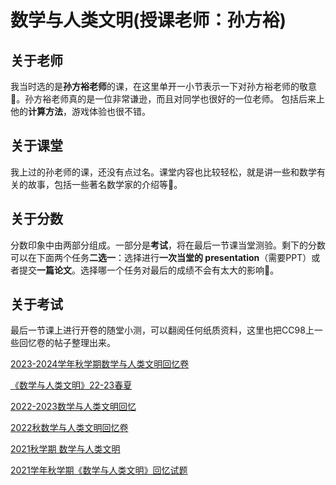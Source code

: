 # 数学与人类文明(授课老师：孙方裕)

## 关于老师

我当时选的是**孙方裕老师**的课，在这里单开一小节表示一下对孙方裕老师的敬意🥰。孙方裕老师真的是一位非常谦逊，而且对同学也很好的一位老师。
包括后来上他的**计算方法**，游戏体验也很不错。

## 关于课堂

我上过的孙老师的课，还没有点过名。课堂内容也比较轻松，就是讲一些和数学有关的故事，包括一些著名数学家的介绍等🥸。

## 关于分数

分数印象中由两部分组成。一部分是**考试**，将在最后一节课当堂测验。剩下的分数可以在下面两个任务**二选一**：选择进行**一次当堂的
presentation**（需要PPT）或者提交**一篇论文**。选择哪一个任务对最后的成绩不会有太大的影响👻。

## 关于考试

最后一节课上进行开卷的随堂小测，可以翻阅任何纸质资料，这里也把CC98上一些回忆卷的帖子整理出来。

[2023-2024学年秋学期数学与人类文明回忆卷](https://www.cc98.org/topic/5745187)

[《数学与人类文明》22-23春夏](https://www.cc98.org/topic/5589411)

[2022-2023数学与人类文明回忆](https://www.cc98.org/topic/5452279)

[2022秋数学与人类文明回忆卷](https://www.cc98.org/topic/5450772)

[2021秋学期 数学与人类文明](https://www.cc98.org/topic/5190545)

[2021学年秋学期《数学与人类文明》回忆试题](https://www.cc98.org/topic/5189896)

